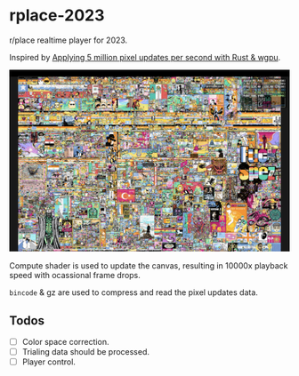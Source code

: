 # rplace-2023

r/place realtime player for 2023.

Inspired by [Applying 5 million pixel updates per second with Rust & wgpu](https://maxisom.me/posts/applying-5-million-pixel-updates-per-second).

![Screenshot](<images/Screenshot 2023-12-01 at 10.42.37.png>)

Compute shader is used to update the canvas, resulting in 10000x playback speed with ocassional frame drops.

`bincode` & gz are used to compress and read the pixel updates data.

## Todos

- [ ] Color space correction.
- [ ] Trialing data should be processed.
- [ ] Player control.
